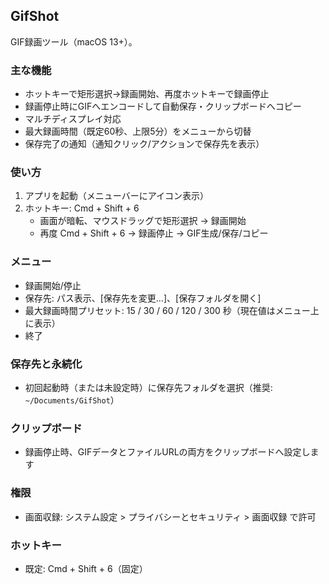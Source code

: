 ## GifShot

GIF録画ツール（macOS 13+）。

### 主な機能

- ホットキーで矩形選択→録画開始、再度ホットキーで録画停止
- 録画停止時にGIFへエンコードして自動保存・クリップボードへコピー
- マルチディスプレイ対応
- 最大録画時間（既定60秒、上限5分）をメニューから切替
- 保存完了の通知（通知クリック/アクションで保存先を表示）

### 使い方

1) アプリを起動（メニューバーにアイコン表示）
2) ホットキー: Cmd + Shift + 6
   - 画面が暗転、マウスドラッグで矩形選択 → 録画開始
   - 再度 Cmd + Shift + 6 → 録画停止 → GIF生成/保存/コピー

### メニュー

- 録画開始/停止
- 保存先: パス表示、[保存先を変更…]、[保存フォルダを開く]
- 最大録画時間プリセット: 15 / 30 / 60 / 120 / 300 秒（現在値はメニュー上に表示）
- 終了

### 保存先と永続化

- 初回起動時（または未設定時）に保存先フォルダを選択（推奨: `~/Documents/GifShot`）

### クリップボード

- 録画停止時、GIFデータとファイルURLの両方をクリップボードへ設定します

### 権限

- 画面収録: システム設定 > プライバシーとセキュリティ > 画面収録 で許可

### ホットキー

- 既定: Cmd + Shift + 6（固定）
